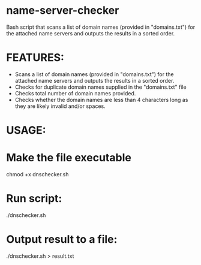 # name-server-checker
Bash script that scans a list of domain names (provided in "domains.txt") for the attached name servers and outputs the results in a sorted order.

# FEATURES:
* Scans a list of domain names (provided in "domains.txt") for the attached name servers and outputs the results in a sorted order.
* Checks for duplicate domain names supplied in the "domains.txt" file
* Checks total number of domain names provided.
* Checks whether the domain names are less than 4 characters long as they are likely invalid and/or spaces.


# USAGE:

# Make the file executable
chmod +x dnschecker.sh

# Run script:
./dnschecker.sh 

# Output result to a file:
./dnschecker.sh > result.txt


